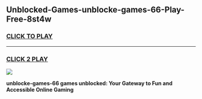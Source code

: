 
## Unblocked-Games-unblocke-games-66-Play-Free-8st4w
<h3>
<a href="https://premium76.site?title=unblocke-games-66&ref=10A">CLICK TO PLAY</a></h3>
<hr>

<h3>
<a href="https://premium76.site?title=unblocke-games-66&ref=10A">CLICK 2 PLAY</a>
  
</h3>

<a href="https://premium76.site?title=unblocke-games-66&ref=10A"><img src="https://clearcache.store/games.png"></a>


**unblocke-games-66 games unblocked: Your Gateway to Fun and Accessible Online Gaming**
